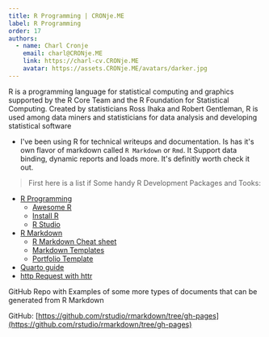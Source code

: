 ```yaml
---
title: R Programming | CRONje.ME
label: R Programming
order: 17
authors:
  - name: Charl Cronje
    email: charl@CRONje.ME
    link: https://charl-cv.CRONje.ME
    avatar: https://assets.CRONje.ME/avatars/darker.jpg
---
```

R is a programming language for statistical computing and graphics supported by the R Core Team and the R Foundation for Statistical Computing. Created by statisticians Ross Ihaka and Robert Gentleman, R is used among data miners and statisticians for data analysis and developing statistical software

- I've been using R for technical writeups and documentation. Is has it's own flavor of markdown called `R Markdown` or `Rmd`. It Support data binding, dynamic reports and loads more. It's definitly worth check it out.

> First here is a list if Some handy R Development Packages and Tooks:

- [R Programming](README.md)
  - [Awesome R](awesomer.md)
  - [Install R](installR.md)
  - [R Studio](rstudio.md)
- [R Markdown](rmd.md)
  - [R Markdown Cheat sheet](mdCheatsheet.pdf)
  - [Markdown Templates](mdTemplates.md)
  - [Portfolio Template](cvTemplare.md)
- [Quarto guide](quartoGuide.md)
- [http Request with httr](httr.md)

GitHub Repo with Examples of some more types of documents that can be generated from R Markdown

GitHub: [https://github.com/rstudio/rmarkdown/tree/gh-pages](https://github.com/rstudio/rmarkdown/tree/gh-pages)
